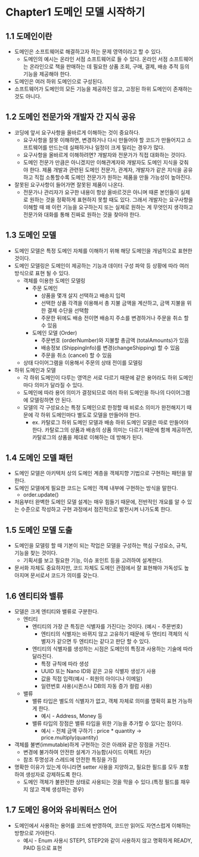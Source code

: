 # Chapter1 도메인 모델 시작하기

## 1.1 도메인이란

- 도메인은 소프트웨어로 해결하고자 하는 문제 영역이라고 할 수 있다.
    - 도메인의 예시는 온라인 서점 소프트웨어로 들 수 있다. 온라인 서점 소프트웨어는 온라인으로 책을 판매하는 데 필요한 상품 조회, 구매, 결제, 배송 추적 등의 기능을 제공해야 한다.
- 도메인은 여러 하위 도메인으로 구성된다.
- 소프트웨어가 도메인의 모든 기능을 제공하진 않고, 고정된 하위 도메인이 존재하는 것도 아니다.

## 1.2 도메인 전문가와 개발자 간 지식 공유

- 코딩에 앞서 요구사항을 올바르게 이해하는 것이 중요하다.
    - 요구사항을 잘못 이해하면, 변경하거나 다시 만들어야 할 코드가 만들어지고 소프트웨어를 만드는데 실패하거나 일정이 크게 밀리는 경우가 많다.
    - 요구사항을 올바르게 이해하려면? 개발자와 전문가가 직접 대화하는 것이다.
    - 도메인 전문가 만큼은 아니겠지만 이해관계자와 개발자도 도메인 지식을 갖춰야 한다. 제품 개발과 관련된 도메인 전문가, 관계자, 개발자가 같은 지식을 공유하고 직접 소통할수록 도메인 전문가가 원하는 제품을 만들 가능성이 높아진다.
- 잘못된 요구사항이 들어가면 잘못된 제품이 나온다.
    - 전문가나 관리자가 요구한 내용이 항상 올바르것은 아니며 때론 본인들이 실제로 원하는 것을 정확하게 표현하지 못할 때도 있다. 그래서 개발자는 요구사항을 이해할 때 왜 이런 기능을 요구하는지 또는 실제로 원하는 게 무엇인지 생각하고 전문가와 대화를 통해 진짜로 원하는 것을 찾아야 한다.

## 1.3 도메인 모델

- 도메인 모델은 특정 도메인 자체를 이해하기 위해 해당 도메인을 개념적으로 표현한 것이다.
- 도메인 모델링은 도메인이 제공하는 기능과 데이터 구성 파악 등 상황에 따라 여러 방식으로 표현 될 수 있다.
    - 객체를 이용한 도메인 모델링
        - 주문 도메인
            - 상품을 몇개 살지 선택하고 배송지 입력
            - 선택한 상품 각격을 이용해서 총 지불 금액을 계산하고, 금액 지불을 위한 결제 수단을 선택함
            - 주문한 뒤에도 배송 전이면 배송지 주소를 변경하거나 주문을 취소 할 수 있음
        - 도메인 모델 (Order)
            - 주문번호 (orderNumber)와 지불할 총금액 (totalAmounts)가 있음
            - 배송정보 (ShippingInfo)를 변경(changeShipping) 할 수 있음
            - 주문을 취소 (cancel) 할 수 있음
    - 상태 다이어그램을 이용해서 주문의 상태 전이를 모델링
- 하위 도메인과 모델
    - 각 하위 도메인이 다루는 영역은 서로 다르기 때문에 같은 용어라도 하위 도메인 마다 의미가 달라질 수 있다.
    - 도메인에 따라 용어 의미가 결정되므로 여러 하위 도메인을 하나의 다이어그램에 모델링하면 안 된다.
    - 모델의 각 구성요소는 특정 도메인으로 한정할 때 비로소 의미가 완전해지기 때문에 각 하위 도메인마다 별도로 모델을 만들어야 한다.
        - ex. 카탈로그 하위 도메인 모델과 배송 하위 도메인 모델은 따로 만들어야 한다. 
        카탈로그의 상품과 배송의 상품 의미는 다르기 때문에 함께 제공하면, 
        카탈로그의 상품을 제대로 이해하는 데 방해가 된다.

## 1.4 도메인 모델 패턴

- 도메인 모델은 아키텍처 상의 도메인 계층을 객체지향 기법으로 구현하는 패턴을 말한다.
- 도메인 모델에게 필요한 코드는 도메인 객체 내부에 구현하는 방식을 말한다.
    - order.update()
- 처음부터 완벽한 도메인 모델 설계는 매우 힘들기 때문에, 전반적인 개요를 알 수 있는 수준으로 작성하고 구현 과정에서 점진적으로 발전시켜 나가도록 한다.

## 1.5 도메인 모델 도출

- 도메인을 모델링 할 때 기본이 되는 작업은 모델을 구성하는 핵심 구성요소, 규칙, 기능을 찾는 것이다.
    - 기획서를 보고 필요한 기능, 이슈 포인트 등을 고려하여 설계한다.
- 문서화 자체도 중요하지만, 코드 자체도 도메인 관점에서 잘 표현해야 가독성도 높아지며 문서로서 코드가 의미를 갖는다.

## 1.6 엔티티와 밸류

- 모델은 크게 엔티티와 밸류로 구분한다.
  - 엔티티
      - 엔티티의 가장 큰 특징은 식별자를 가진다는 것이다. (예시 - 주문번호)
          - 엔티티의 식별자는 바뀌지 않고 고유하기 때문에 두 엔티티 객체의 식별자가 같으면 두 엔티티는 같다고 판단 할 수 있다.
      - 엔티티의 식별자를 생성하는 시점은 도메인의 특징과 사용하는 기술에 따라 달라진다.
          - 특정 규칙에 따라 생성
          - UUID 또는 Nano ID와 같은 고유 식별자 생성기 사용
          - 값을 직접 입력(예시 - 회원의 아이디나 이메일)
          - 일련번호 사용(시퀀스나 DB의 자동 증가 컬럼 사용)
  - 밸류
      - 밸류 타입은 별도의 식별자가 없고, 객체 자체로 의미를 명확히 표현 가능하게 한다.
          - 예시 - Address, Money 등
      - 밸류 타입의 장점은 밸류 타입을 위한 기능을 추가할 수 있다는 점이다.
          - 예시 - 전체 금액 구하기 : price * quantity -> price.multiply(quantity)
- 객체를 불변(immutable)하게 구현하는 것은 아래와 같은 장점을 가진다.
    - 변경에 불가하여 안전한 설계가 가능함(사이드 이펙트 차단)
    - 참조 투명성과 스레드에 안전한 특징을 가짐
- 명확한 이유가 있는게 아니라면 setter 사용을 지양하고, 필요한 필드를 모두 포함하여 생성자로 강제하도록 한다.
    - 도메인 객체가 불완전한 상태로 사용되는 것을 막을 수 있다.(특정 필드를 채우지 않고 객체 생성하는 경우)

## 1.7 도메인 용어와 유비쿼터스 언어

- 도메인에서 사용하는 용어를 코드에 반영하여, 코드만 읽어도 자연스럽게 이해하는 방향으로 가야한다.
    - 예시 - Enum 사용시 STEP1, STEP2와 같이 사용하지 않고 명확하게 READY, PAID 등으로 표현
